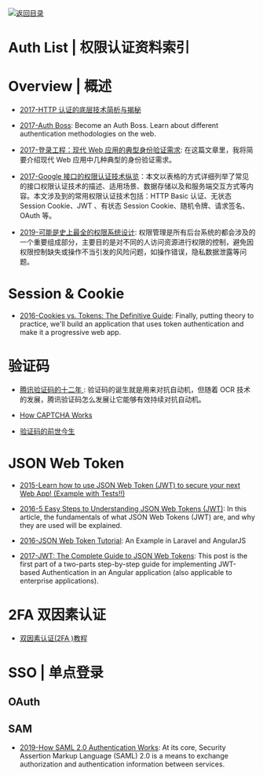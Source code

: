 [![返回目录](https://user-images.githubusercontent.com/5803001/38079637-ff0abcf0-3371-11e8-9b76-ad651620afc7.jpg)](https://github.com/wx-chevalier/Awesome-Lists)

# Auth List | 权限认证资料索引

# Overview | 概述

- [2017-HTTP 认证的底层技术简析与揭秘](http://www.freebuf.com/articles/web/129527.html)

* [2017-Auth Boss](https://github.com/teesloane/Auth-Boss): Become an Auth Boss. Learn about different authentication methodologies on the web.

- [2017-登录工程：现代 Web 应用的典型身份验证需求](http://insights.thoughtworkers.org/project-of-login/): 在这篇文章里，我将简要介绍现代 Web 应用中几种典型的身份验证需求。

- [2017-Google 接口的权限认证技术纵览](https://parg.co/bte)：本文以表格的方式详细列举了常见的接口权限认证技术的描述、适用场景、数据存储以及和服务端交互方式等内容。本文涉及到的常用权限认证技术包括：HTTP Basic 认证、无状态 Session Cookie、JWT 、有状态 Session Cookie、随机令牌、请求签名、OAuth 等。

- [2019-可能是史上最全的权限系统设计](https://zhuanlan.zhihu.com/p/73414693): 权限管理是所有后台系统的都会涉及的一个重要组成部分，主要目的是对不同的人访问资源进行权限的控制，避免因权限控制缺失或操作不当引发的风险问题，如操作错误，隐私数据泄露等问题。

# Session & Cookie 

- [2016-Cookies vs. Tokens: The Definitive Guide](https://dzone.com/articles/cookies-vs-tokens-the-definitive-guide): Finally, putting theory to practice, we'll build an application that uses token authentication and make it a progressive web app.

# 验证码

- [腾讯验证码的十二年 ](https://parg.co/CHF): 验证码的诞生就是用来对抗自动机，但随着 OCR 技术的发展，腾讯验证码怎么发展让它能够有效持续对抗自动机。

- [How CAPTCHA Works](https://blog.jscrambler.com/how-captcha-works/)

* [验证码的前世今生](https://jaq.alibaba.com/community/art/show?articleid=548)

# JSON Web Token

- [2015-Learn how to use JSON Web Token (JWT) to secure your next Web App! (Example with Tests!!)](https://github.com/dwyl/learn-json-web-tokens)

- [2016-5 Easy Steps to Understanding JSON Web Tokens (JWT)](https://medium.com/vandium-software/5-easy-steps-to-understanding-json-web-tokens-jwt-1164c0adfcec): In this article, the fundamentals of what JSON Web Tokens (JWT) are, and why they are used will be explained.

* [2016-JSON Web Token Tutorial](http://www.toptal.com/web/cookie-free-authentication-with-json-web-tokens-an-example-in-laravel-and-angularjs): An Example in Laravel and AngularJS

- [2017-JWT: The Complete Guide to JSON Web Tokens](https://blog.angular-university.io/angular-jwt/): This post is the first part of a two-parts step-by-step guide for implementing JWT-based Authentication in an Angular application (also applicable to enterprise applications).

# 2FA 双因素认证

- [双因素认证(2FA )教程](https://parg.co/Ucx)

# SSO | 单点登录

## OAuth

## SAM

- [2019-How SAML 2.0 Authentication Works](https://gravitational.com/blog/how-saml-authentication-works/): At its core, Security Assertion Markup Language (SAML) 2.0 is a means to exchange authorization and authentication information between services.